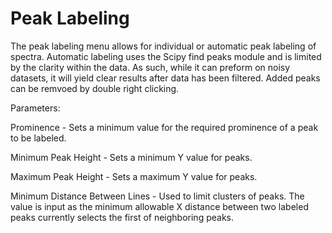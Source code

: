 # Peak Labeling

The peak labeling menu allows for individual or automatic peak labeling of spectra.
Automatic labeling uses the Scipy find peaks module 
and is limited by the clarity within the data. 
As such, while it can preform on noisy datasets, it will yield clear results
after data has been filtered. Added peaks can be remvoed by double right clicking. 


Parameters:

Prominence - Sets a minimum value for the required prominence of a peak to be labeled.

Minimum Peak Height - Sets a minimum Y value for peaks.

Maximum Peak Height - Sets a maximum Y value for peaks.

Minimum Distance Between Lines - Used to limit clusters of peaks. The value is 
input as the minimum allowable X distance between two labeled peaks 
currently selects the first of neighboring peaks.
